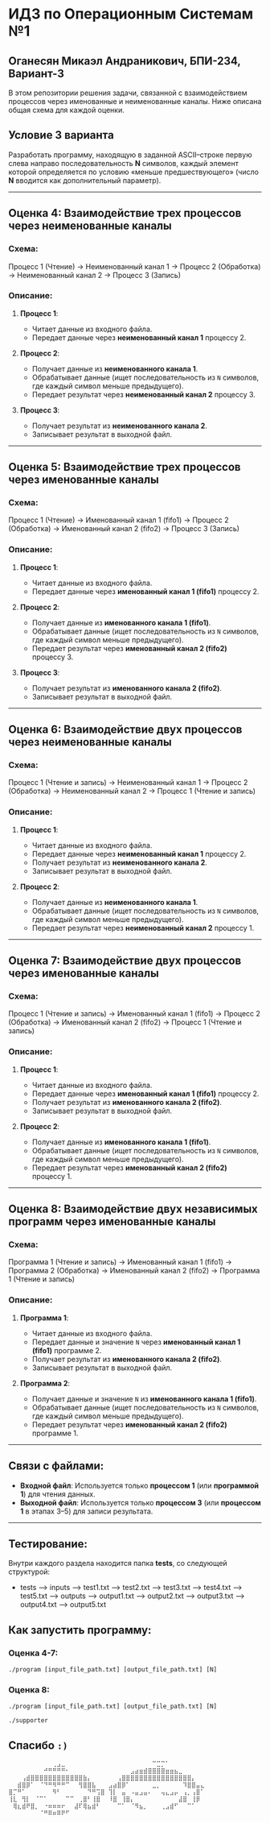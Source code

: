 # ИДЗ по Операционным Системам №1
## Оганесян Микаэл Андраникович, БПИ-234, Вариант-3

В этом репозитории решения задачи, связанной с взаимодействием процессов через именованные и неименованные каналы. Ниже описана общая схема для каждой оценки.

## Условие 3 варианта
Разработать программу, находящую в заданной ASCII–строке первую
слева направо последовательность **N** символов, каждый элемент
которой определяется по условию «меньше предшествующего» (число **N** вводится как дополнительный параметр).

---

## Оценка 4: Взаимодействие трех процессов через неименованные каналы

### Схема:
Процесс 1 (Чтение) → Неименованный канал 1 → Процесс 2 (Обработка) → Неименованный канал 2 → Процесс 3 (Запись)


### Описание:
1. **Процесс 1**:
   - Читает данные из входного файла.
   - Передает данные через **неименованный канал 1** процессу 2.

2. **Процесс 2**:
   - Получает данные из **неименованного канала 1**.
   - Обрабатывает данные (ищет последовательность из `N` символов, где каждый символ меньше предыдущего).
   - Передает результат через **неименованный канал 2** процессу 3.

3. **Процесс 3**:
   - Получает результат из **неименованного канала 2**.
   - Записывает результат в выходной файл.

---

## Оценка 5: Взаимодействие трех процессов через именованные каналы

### Схема:
Процесс 1 (Чтение) → Именованный канал 1 (fifo1) → Процесс 2 (Обработка) → Именованный канал 2 (fifo2) → Процесс 3 (Запись)

### Описание:
1. **Процесс 1**:
   - Читает данные из входного файла.
   - Передает данные через **именованный канал 1 (fifo1)** процессу 2.

2. **Процесс 2**:
   - Получает данные из **именованного канала 1 (fifo1)**.
   - Обрабатывает данные (ищет последовательность из `N` символов, где каждый символ меньше предыдущего).
   - Передает результат через **именованный канал 2 (fifo2)** процессу 3.

3. **Процесс 3**:
   - Получает результат из **именованного канала 2 (fifo2)**.
   - Записывает результат в выходной файл.

---

## Оценка 6: Взаимодействие двух процессов через неименованные каналы

### Схема:
Процесс 1 (Чтение и запись) → Неименованный канал 1 → Процесс 2 (Обработка) → Неименованный канал 2 → Процесс 1 (Чтение и запись)

### Описание:
1. **Процесс 1**:
   - Читает данные из входного файла.
   - Передает данные через **неименованный канал 1** процессу 2.
   - Получает результат из **неименованного канала 2**.
   - Записывает результат в выходной файл.

2. **Процесс 2**:
   - Получает данные из **неименованного канала 1**.
   - Обрабатывает данные (ищет последовательность из `N` символов, где каждый символ меньше предыдущего).
   - Передает результат через **неименованный канал 2** процессу 1.

---

## Оценка 7: Взаимодействие двух процессов через именованные каналы

### Схема:
Процесс 1 (Чтение и запись) → Именованный канал 1 (fifo1) → Процесс 2 (Обработка) → Именованный канал 2 (fifo2) → Процесс 1 (Чтение и запись)

### Описание:
1. **Процесс 1**:
   - Читает данные из входного файла.
   - Передает данные через **именованный канал 1 (fifo1)** процессу 2.
   - Получает результат из **именованного канала 2 (fifo2)**.
   - Записывает результат в выходной файл.

2. **Процесс 2**:
   - Получает данные из **именованного канала 1 (fifo1)**.
   - Обрабатывает данные (ищет последовательность из `N` символов, где каждый символ меньше предыдущего).
   - Передает результат через **именованный канал 2 (fifo2)** процессу 1.

---

## Оценка 8: Взаимодействие двух независимых программ через именованные каналы

### Схема:
Программа 1 (Чтение и запись) → Именованный канал 1 (fifo1) → Программа 2 (Обработка) → Именованный канал 2 (fifo2) → Программа 1 (Чтение и запись)

### Описание:
1. **Программа 1**:
   - Читает данные из входного файла.
   - Передает данные и значение `N` через **именованный канал 1 (fifo1)** программе 2.
   - Получает результат из **именованного канала 2 (fifo2)**.
   - Записывает результат в выходной файл.

2. **Программа 2**:
   - Получает данные и значение `N` из **именованного канала 1 (fifo1)**.
   - Обрабатывает данные (ищет последовательность из `N` символов, где каждый символ меньше предыдущего).
   - Передает результат через **именованный канал 2 (fifo2)** программе 1.

---

## Связи с файлами:
- **Входной файл**: Используется только **процессом 1** (или **программой 1**) для чтения данных.
- **Выходной файл**: Используется только **процессом 3** (или **процессом 1** в этапах 3–5) для записи результата.

---

## Тестирование:
Внутри каждого раздела находится папка **tests**, со следующей структурой:
- tests
    --> inputs
        --> test1.txt
        --> test2.txt
        --> test3.txt
        --> test4.txt
        --> test5.txt
    --> outputs
        --> output1.txt
        --> output2.txt
        --> output3.txt
        --> output4.txt
        --> output5.txt


## Как запустить программу:
### Оценка 4-7:
```console
./program [input_file_path.txt] [output_file_path.txt] [N]
```
### Оценка 8:
```console
./program [input_file_path.txt] [output_file_path.txt] [N]
```
```console
./supporter
```


## Спасибо `:)`

`
⠀⠀⠀⠀⠀⠀⠀⠀⠀⠀⢀⣠⣀⠀⠀⠀⠀⠀⠀⠀⠀⠀⠀
⠀⠀⠀⠀⠀⠀⠀⠀⠀⠉⣉⡉⠁⠀⠀⠀⠀⠀⠀⠀⠀⠀
⠀⠀⠀⠀⠀⠀⠀⠀⠚⠛⠛⠛⠛⠂⠀⠀⠀⠀⠀⠀⠀⠀
⠀⠀⠀⠀⠀⣠⣴⣶⣾⣿⣿⣿⣿⣶⣶⣦⣀⠀⠀⠀⠀⠀
⠀⠀⠀⢠⣾⣿⣿⣿⣿⣿⣿⣿⣿⣿⣿⣿⣿⣷⡄⠀⠀⠀
⠀⠀⢠⣿⣿⣿⣿⣿⣿⣿⣿⣿⣿⣿⣿⣿⣿⣿⣿⡄⠀⠀
⠀⠀⣾⣿⡿⠁⠀⠈⠙⠛⠻⠛⠛⠉⠀⠀⢻⣿⣿⣧⠀⠀
⣠⣴⣿⡿⠁⠀⠀⠀⠀⠀⣀⡀⠀⠀⠀⠀⠀⠹⣿⣿⣤⣄
⣿⡉⠛⠁⠀⠀⠀⠀⠀⠀⠻⠃⠀⠀⠀⠀⠀⠀⠙⠛⢩⣿
⢹⡇⠀⣤⠀⠠⣤⣠⣤⠄⠀⠀⢤⣄⣠⡤⠀⢠⡀⢠⣿⠁
⢸⣇⠀⢻⡇⠀⠈⠉⠁⠀⠀⠀⠀⠉⠉⠀⢀⣿⠃⢸⣿⠀
⠸⣿⠀⢸⣿⡄⠀⠀⠀⠀⠀⠀⠀⠀⠀⠀⣼⣿⠀⢸⡿⠀
⠀⢿⣆⣾⠟⣿⡀⠀⠐⠶⠶⠶⠖⠀⠀⣼⠏⢿⣦⣾⠃⠀
⠀⠀⠉⠁⠀⠈⠻⣦⡀⠀⠀⠀⢀⣠⣾⠋⠀⠀⠉⠁⠀⠀
⠀⠀⠀⠀⠀⠀⠀⠈⠛⠿⠶⠿⠟⠋⠀⠀⠀⠀⠀⠀⠀⠀
`